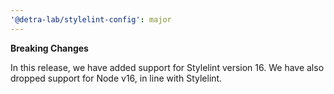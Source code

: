 ```yaml
---
'@detra-lab/stylelint-config': major
---
```


**Breaking Changes**

In this release, we have added support for Stylelint version 16. We have also dropped support for Node v16, in line with Stylelint.
